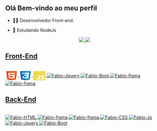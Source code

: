  ## Olá Bem-vindo ao meu perfil

  - 👨‍💻 Desenvolvedor Front-end. 

  - 🎈 Estudando NodeJs
<div align="center">
  <a href="https://github.com/fabio-sudo-apt">
  <img height="180em" src="https://github-readme-stats.vercel.app/api?username=fabio-sudo-apt&show_icons=true&theme=dracula&include_all_commits=true&count_private=true"/>
  <img height="180em" src="https://github-readme-stats.vercel.app/api/top-langs/?username=fabio-sudo-apt&layout=compact&lshow_icons=true&theme=dracula"/>
</div>
  
## Front-End
<div style="display: inline_block"><br>
  <img align="center" alt="Fabio-HTML" height="30" width="40" src="https://raw.githubusercontent.com/devicons/devicon/master/icons/html5/html5-original.svg">
  <img align="center" alt="Fabio-CSS" height="30" width="40" src="https://raw.githubusercontent.com/devicons/devicon/master/icons/css3/css3-original.svg">
  <img align="center" alt="Fabio-Js" height="30" width="40" src="https://raw.githubusercontent.com/devicons/devicon/master/icons/javascript/javascript-plain.svg">
  <img align="center" alt="Fabio-Jquery"  height="30" width="40" src="https://cdn.jsdelivr.net/gh/devicons/devicon/icons/jquery/jquery-original.svg" />
  <img align="center" alt="Fabio-Boot"  height="30" width="40"  src="https://cdn.jsdelivr.net/gh/devicons/devicon/icons/bootstrap/bootstrap-plain-wordmark.svg" />
  <img align="center" alt="Fabio-figma"  height="30" width="40" src="https://cdn.jsdelivr.net/gh/devicons/devicon/icons/figma/figma-original.svg" />
  <img align="center" alt="Fabio-figma"  height="30" width="40" src="https://cdn.jsdelivr.net/gh/devicons/devicon/icons/git/git-original.svg" />
</div>
  
  ## Back-End
<div style="display: inline_block"><br>
  <img align="center" alt="Fabio-HTML" height="30" width="40" src="https://cdn.jsdelivr.net/gh/devicons/devicon/icons/nodejs/nodejs-plain.svg">
  <img align="center" alt="Fabio-figma"  height="30" width="40" src="https://cdn.jsdelivr.net/gh/devicons/devicon/icons/npm/npm-original-wordmark.svg" />
  <img align="center" alt="Fabio-figma"  height="30" width="40" src="https://cdn.jsdelivr.net/gh/devicons/devicon/icons/yarn/yarn-original-wordmark.svg"/>
  <img align="center" alt="Fabio-CSS" height="30" width="40" src="https://cdn.jsdelivr.net/gh/devicons/devicon/icons/express/express-original.svg">
  <img align="center" alt="Fabio-Js" height="30" width="40" src="https://cdn.jsdelivr.net/gh/devicons/devicon/icons/firebase/firebase-plain-wordmark.svg">
  <img align="center" alt="Fabio-Jquery"  height="30" width="40" src="https://cdn.jsdelivr.net/gh/devicons/devicon/icons/mongodb/mongodb-plain-wordmark.svg" />
  <img align="center" alt="Fabio-Boot"  height="30" width="40"  src="https://cdn.jsdelivr.net/gh/devicons/devicon/icons/mysql/mysql-original-wordmark.svg"/>
</div>
  
  
<!--   - 💬 Veja meu LinkedIn: <a href="https://www.linkedin.com/in/f%C3%A1bio-souza-b223601a3/" target="_blank">Fábio Souza</a> -->
 
